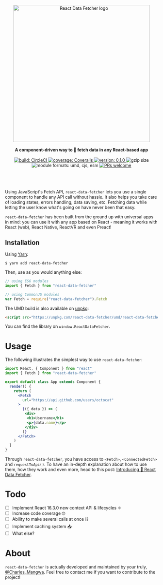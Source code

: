 <div align="center">
  <a href="https://github.com/CharlesMangwa/react-data-fetcher" target="\_parent">
    <img 
      alt="React Data Fetcher logo"
      src="https://image.ibb.co/f6o7G6/RDF.png"
      style="width:450px;"
    />
  </a>
</div>

<br />

<div align="center">
  <strong>A component-driven way to 🎣 fetch data in any React-based app</strong>
  <br />
  <br />
  <a href="https://circleci.com/gh/CharlesMangwa/react-data-fetcher">
    <img
      alt="build: CircleCI"
      src="https://circleci.com/gh/CharlesMangwa/react-data-fetcher.svg?style=shield&circle-token=ec4d3afecb3cd2d7fd6712b2a6b2f576b9dfb08f"
    />
  </a>
  <a href="https://coveralls.io/github/CharlesMangwa/react-data-fetcher?branch=master">
    <img
      alt="coverage: Coveralls"
      src="https://coveralls.io/repos/github/CharlesMangwa/react-data-fetcher/badge.svg?branch=master&t=YCvNBr"
    />
  </a>
  <a href="https://www.npmjs.com/package/react-data-fetcher">
    <img
      alt="version: 0.1.0"
      src="https://img.shields.io/npm/v/react-data-fetcher.svg"
    />
  </a>
  <img 
    alt="gzip size"
    src="http://img.badgesize.io/https://npmcdn.com/react-data-fetcher/umd/react-data-fetcher.min.js?compression=gzip"
  />
  <img
    alt="module formats: umd, cjs, esm"
    src="https://img.shields.io/badge/module%20formats-umd%2C%20cjs%2C%20esm-green.svg"
  />
  <a href="https://github.com/CharlesMangwa/react-data-fetcher/pulls">
    <img
      alt="PRs welcome"
      src="https://img.shields.io/badge/PRs-welcome-brightgreen.svg"
    />
  </a>
</div>

# 
<br />

Using JavaScript's Fetch API, `react-data-fetcher` lets you use a single component to handle any API call without hassle. It also helps you take care of loading states, errors handling, data saving, etc. Fetching data while letting the user know what's going on have never been that easy.

`react-data-fetcher` has been built from the ground up with universal apps in mind: you can use it with any app based on React - meaning it works with React (web), React Native, ReactVR and even Preact!


## Installation

Using [Yarn](https://yarnpkg.com/):

```shell
$ yarn add react-data-fetcher
```

Then, use as you would anything else:

```js
// using ES6 modules
import { Fetch } from "react-data-fetcher"

// using CommonJS modules
var Fetch = require("react-data-fetcher").Fetch
```

The UMD build is also available on [unpkg](https://unpkg.com):

```html
<script src="https://unpkg.com/react-data-fetcher/umd/react-data-fetcher.min.js"></script>
```

You can find the library on `window.ReactDataFetcher`.

# Usage

The following illustrates the simplest way to use `react-data-fetcher`:

```jsx
import React, { Component } from "react"
import { Fetch } from "react-data-fetcher"

export default class App extends Component {
  render() {
    return (
      <Fetch
        url="https://api.github.com/users/octocat"
      >
        {({ data }) => (
         <div>
          <h1>Username</h1>
          <p>{data.name}</p>
         </div>
        )}
      </Fetch>
    )
  }
}
```

Through `react-data-fetcher`, you have access to `<Fetch>`, `<ConnectedFetch>` and `requestToApi()`. To have an in-depth explanation about how to use them, how they work and even more, head to this post: [Introducing 🎣 React Data Fetcher](https://medium.com/p/2140a1d36cc8/).

# Todo

- [ ] Implement React 16.3.0 new context API & lifecycles  ⚛️
- [ ] Increase code coverage 🤓
- [ ] Ability to make several calls at once ⛓
- [ ] Implement caching system 📥
- [ ] What else?

# About

`react-data-fetcher` is actually developed and maintained by your truly, [@Charles_Mangwa](https://twitter.com/Charles_Mangwa). Feel free to contact me if you want to contribute to the project!
